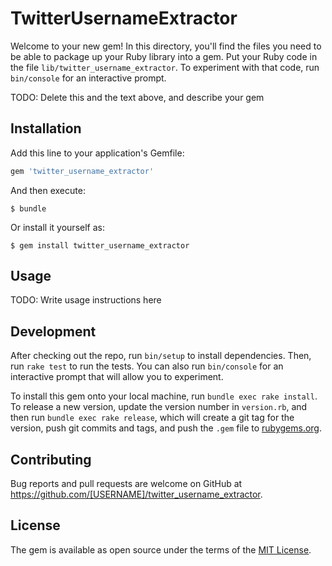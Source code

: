 # TwitterUsernameExtractor

Welcome to your new gem! In this directory, you'll find the files you need to be able to package up your Ruby library into a gem. Put your Ruby code in the file `lib/twitter_username_extractor`. To experiment with that code, run `bin/console` for an interactive prompt.

TODO: Delete this and the text above, and describe your gem

## Installation

Add this line to your application's Gemfile:

```ruby
gem 'twitter_username_extractor'
```

And then execute:

    $ bundle

Or install it yourself as:

    $ gem install twitter_username_extractor

## Usage

TODO: Write usage instructions here

## Development

After checking out the repo, run `bin/setup` to install dependencies. Then, run `rake test` to run the tests. You can also run `bin/console` for an interactive prompt that will allow you to experiment.

To install this gem onto your local machine, run `bundle exec rake install`. To release a new version, update the version number in `version.rb`, and then run `bundle exec rake release`, which will create a git tag for the version, push git commits and tags, and push the `.gem` file to [rubygems.org](https://rubygems.org).

## Contributing

Bug reports and pull requests are welcome on GitHub at https://github.com/[USERNAME]/twitter_username_extractor.


## License

The gem is available as open source under the terms of the [MIT License](http://opensource.org/licenses/MIT).

